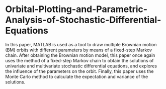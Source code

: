 # Orbital-Plotting-and-Parametric-Analysis-of-Stochastic-Differential-Equations

In this paper, MATLAB is used as a tool to draw multiple Brownian motion (BM)
orbits with different parameters by means of a fixed-step Markov chain. After obtaining the Brownian
motion model, this paper once again uses the method of a fixed-step Markov chain to obtain the
solutions of univariate and multivariate stochastic differential equations, and explores the influence of
the parameters on the orbit. Finally, this paper uses the Monte Carlo method to calculate the expectation
and variance of the solutions.
